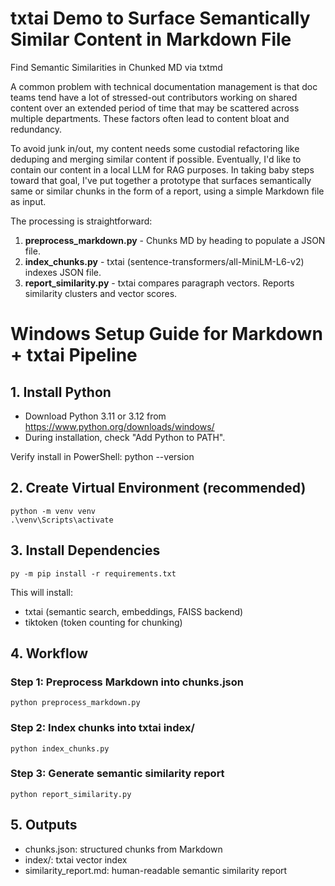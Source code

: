 # txtai Demo to Surface Semantically Similar Content in Markdown File 
Find Semantic Similarities in Chunked MD via txtmd

A common problem with technical documentation management is that doc teams tend have a lot of stressed-out contributors working on shared content over an extended period of time that may be scattered across multiple departments. These factors often lead to content bloat and redundancy. 

To avoid junk in/out, my content needs some custodial refactoring like deduping and merging similar content if possible. Eventually, I'd like to contain our content in a local LLM for RAG purposes. In taking baby steps toward that goal, I've put together a prototype that surfaces semantically same or similar chunks in the form of a report, using a simple Markdown file as input.

The processing is straightforward:

1. **preprocess_markdown.py** - Chunks MD by heading to populate a JSON file.
2. **index_chunks.py** - txtai (sentence-transformers/all-MiniLM-L6-v2) indexes JSON file.
3. **report_similarity.py** - txtai compares paragraph vectors. Reports similarity clusters and vector scores.

# Windows Setup Guide for Markdown + txtai Pipeline

## 1. Install Python
- Download Python 3.11 or 3.12 from https://www.python.org/downloads/windows/
- During installation, check "Add Python to PATH".

Verify install in PowerShell:
    python --version

## 2. Create Virtual Environment (recommended)
    python -m venv venv
    .\venv\Scripts\activate

## 3. Install Dependencies
    py -m pip install -r requirements.txt

This will install:
- txtai (semantic search, embeddings, FAISS backend)
- tiktoken (token counting for chunking)

## 4. Workflow
### Step 1: Preprocess Markdown into chunks.json
    python preprocess_markdown.py

### Step 2: Index chunks into txtai index/
    python index_chunks.py

### Step 3: Generate semantic similarity report
    python report_similarity.py

## 5. Outputs
- chunks.json: structured chunks from Markdown
- index/: txtai vector index
- similarity_report.md: human-readable semantic similarity report
